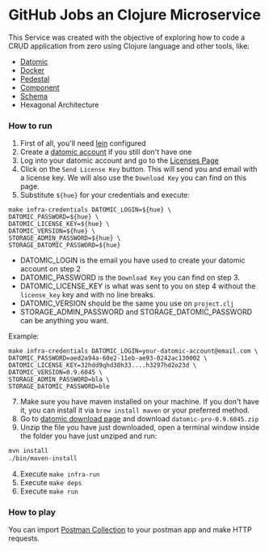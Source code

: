 # GitHub Jobs an Clojure Microservice

This Service was created with the objective of exploring how to code a CRUD application from zero using Clojure language and other tools, like:

* [Datomic](https://docs.datomic.com/on-prem/getting-started/brief-overview.html)
* [Docker](https://docs.docker.com/get-started/overview/)
* [Pedestal](https://github.com/pedestal/pedestal)
* [Component](https://github.com/stuartsierra/component)
* [Schema](https://github.com/plumatic/schema)
* Hexagonal Architecture

### How to run

1. First of all, you'll need [lein](https://leiningen.org/) configured
2. Create a [datomic account](https://my.datomic.com/login) if you still don't have one
3. Log into your datomic account and go to the [Licenses Page](https://my.datomic.com/account)
4. Click on the `Send License Key` button. This will send you and email with a license key. We will also use the `Download Key` you can find on this page.
5. Substitute `${hue}` for your credentials and execute:
```
make infra-credentials DATOMIC_LOGIN=${hue} \
DATOMIC_PASSWORD=${hue} \
DATOMIC_LICENSE_KEY=${hue} \
DATOMIC_VERSION=${hue} \
STORAGE_ADMIN_PASSWORD=${hue} \
STORAGE_DATOMIC_PASSWORD=${hue}
```
- DATOMIC_LOGIN is the email you have used to create your datomic account on step 2
- DATOMIC_PASSWORD is the `Download Key` you can find on step 3.
- DATOMIC_LICENSE_KEY is what was sent to you on step 4 without the `license_key` key and with no line breaks.
- DATOMIC_VERSION should be the same you use on `project.clj`
- STORAGE_ADMIN_PASSWORD and STORAGE_DATOMIC_PASSWORD can be anything you want.

Example:
```
make infra-credentials DATOMIC_LOGIN=your-datomic-account@email.com \
DATOMIC_PASSWORD=aed2a94a-60e2-11eb-ae93-0242ac130002 \
DATOMIC_LICENSE_KEY=32hdd9qhd38h33....h3297hd2o23d \
DATOMIC_VERSION=0.9.6045 \
STORAGE_ADMIN_PASSWORD=bla \
STORAGE_DATOMIC_PASSWORD=ble
```
7. Make sure you have maven installed on your machine. If you don't have it, you can install it via `brew install maven` or your preferred method.
6. Go to [datomic download page](https://my.datomic.com/downloads/pro) and download `datomic-pro-0.9.6045.zip`
7. Unzip the file you have just downloaded, open a terminal window inside the folder you have just unziped and run:
```bash
mvn install
./bin/maven-install
```
4. Execute `make infra-run`
5. Execute `make deps`
6. Execute `make run`

### How to play
You can import [Postman Collection](https://github.com/thiagozg/GitHubJobs-Clojure-Service/blob/master/GitHub-Jobs.postman_collection.json) to your postman app and make HTTP requests.
